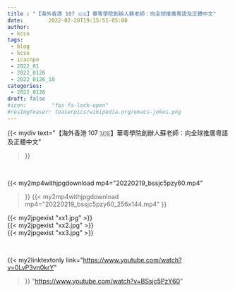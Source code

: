 ```yaml
---
title : "【海外香港 107 🇺🇸】華粵學院創辦人蘇老師：向全球推廣粵語及正體中文"
date:        2022-02-20T19:15:51-05:00
author:
 - kcso
tags:
 - blog
 - kcso
 - icacnpo
 - 2022_01
 - 2022_0126
 - 2022_0126_10
categories:
 - 2022_0126
draft: false
#icon:        "fas fa-lock-open"
#resImgTeaser: teaserpics/wikipedia.org/emacs-jokes.png
---
```


{{< mydiv text="【海外香港 107 🇺🇸】華粵學院創辦人蘇老師：向全球推廣粵語及正體中文"
>}}
<br>


{{< my2mp4withjpgdownload mp4="20220219_bssjc5pzy60.mp4"
>}}
{{< my2mp4withjpgdownload mp4="20220219_bssjc5pzy60_256x144.mp4"
>}}

{{< my2jpgexist "xx1.jpg" >}}<br>
{{< my2jpgexist "xx2.jpg" >}}<br>
{{< my2jpgexist "xx3.jpg" >}}<br>



<br>

{{< my2linktextonly link="https://www.youtube.com/watch?v=0LvP3vn0krY"
>}}
"https://www.youtube.com/watch?v=BSsjc5PzY60"



<br>

